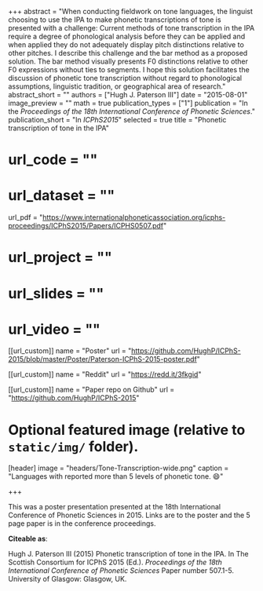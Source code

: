 +++
abstract = "When  conducting  fieldwork  on  tone  languages,  the linguist  choosing  to  use  the  IPA  to  make  phonetic transcriptions  of  tone  is  presented  with  a  challenge: Current  methods  of  tone  transcription  in  the  IPA require a degree of phonological analysis before they can   be   applied   and   when   applied   they   do   not adequately display pitch distinctions relative to other pitches. I describe this challenge and the bar method as  a  proposed  solution.  The  bar  method  visually presents    F0    distinctions    relative    to    other    F0 expressions  without  ties  to  segments.  I  hope  this solution  facilitates  the  discussion  of  phonetic  tone transcription     without     regard     to     phonological assumptions,   linguistic   tradition,   or   geographical area of research."
abstract_short = ""
authors = ["Hugh J. Paterson III"]
date = "2015-08-01"
image_preview = ""
math = true
publication_types = ["1"]
publication = "In the *Proceedings of the 18th International Conference of Phonetic Sciences*."
publication_short = "In *ICPhS2015*"
selected = true
title = "Phonetic transcription of tone in the IPA"
# url_code = ""
# url_dataset = ""
url_pdf = "https://www.internationalphoneticassociation.org/icphs-proceedings/ICPhS2015/Papers/ICPHS0507.pdf"
# url_project = ""
# url_slides = ""
# url_video = ""

[[url_custom]]
name = "Poster"
url = "https://github.com/HughP/ICPhS-2015/blob/master/Poster/Paterson-ICPhS-2015-poster.pdf"

[[url_custom]]
name = "Reddit"
url = "https://redd.it/3fkgid"

[[url_custom]]
name = "Paper repo on Github"
url = "https://github.com/HughP/ICPhS-2015"

# Optional featured image (relative to `static/img/` folder).
[header]
image = "headers/Tone-Transcription-wide.png"
caption = "Languages with reported more than 5 levels of phonetic tone. :smile:"

+++

This was a poster presentation presented at the 18th International Conference of Phonetic Sciences in 2015. Links are to the poster and the 5 page paper is in the conference proceedings.

**Citeable as**:

Hugh J. Paterson III (2015) Phonetic transcription of tone in the IPA.  In The Scottish Consortium for ICPhS 2015 (Ed.). *Proceedings of the 18th International Conference of Phonetic Sciences* Paper number 507.1-5. University of Glasgow: Glasgow, UK.
